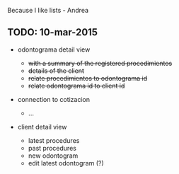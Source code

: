 Because I like lists - Andrea

TODO: 10-mar-2015
-----------------

- odontograma detail view
    - ~~with a summary of the registered procedimientos~~
    - ~~details of the client~~
    - ~~relate procedimientos to odontograma id~~
    - ~~relate odontograma id to client id~~

- connection to cotizacion
    - ...

- client detail view
    - latest procedures
    - past procedures
    - new odontogram
    - edit latest odontogram (?)

